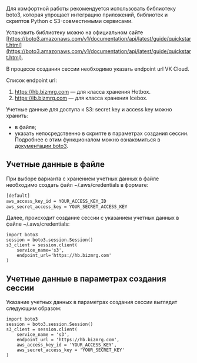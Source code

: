Для комфортной работы рекомендуется использовать библиотеку boto3, которая упрощает интеграцию приложений, библиотек и скриптов Python c S3-совместимыми сервисами.

Установить библиотеку можно на официальном сайте [https://boto3.amazonaws.com/v1/documentation/api/latest/guide/quickstart.html](https://boto3.amazonaws.com/v1/documentation/api/latest/guide/quickstart.html).

В процессе создания сессии необходимо указать endpoint url VK Cloud.

Список endpoint url:

1.  https://hb.bizmrg.com — для класса хранения Hotbox.
2.  https://ib.bizmrg.com — для класса хранения Icebox.

Учетные данные для доступа к S3: secret key и access key можно хранить:

- в файле;
- указать непосредственно в скрипте в параметрах создания сессии. Подробнее с этим функционалом можно ознакомиться в [документации boto3](https://boto3.amazonaws.com/v1/documentation/api/latest/guide/quickstart.html#configuration).

## Учетные данные в файле

При выборе варианта с хранением учетных данных в файле необходимо создать файл ~/.aws/credentials в формате:

```bash
[default]
aws_access_key_id = YOUR_ACCESS_KEY_ID
aws_secret_access_key = YOUR_SECRET_ACCESS_KEY
```

Далее, происходит создание сессии с указанием учетных данных в файле ~/.aws/credentials:

```
import boto3
session = boto3.session.Session()
s3_client = session.client(
    service_name='s3',
    endpoint_url='https://hb.bizmrg.com'
)
```

## Учетные данные в параметрах создания сессии

Указание учетных данных в параметрах создания сессии выглядит следующим образом:

```
import boto3
session = boto3.session.Session()
s3_client = session.client(
    service_name = 's3',
    endpoint_url = 'https://hb.bizmrg.com',
    aws_access_key_id = 'YOUR_ACCESS_KEY',
    aws_secret_access_key = 'YOUR_SECRET_KEY'
)
```
